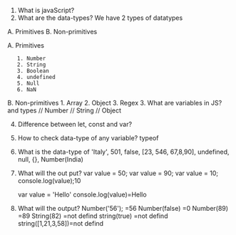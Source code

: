 1. What is javaScript?
2. What are the data-types?
  We have 2 types of datatypes
 
  A. Primitives
  B. Non-primitives
 
  A. Primitives






































       1. Number
       2. String
       3. Boolean 
       4. undefined
       5. Null
       6. NaN
 
  B. Non-primitives
       1. Array
       2. Object
       3. Regex
3. What are variables in JS? and types
   // Number
  // String
 // Object

4. Difference between let, const and var? 
5. How to check data-type of any variable? typeof 
6. What is the data-type of 'Italy', 501, false, [23, 546, 67,8,90], undefined, null, {}, Number(India)
7. What will the out put?
   var value = 50;
   var value = 90;
   var value = 10;
   console.log(value);10

   var value = 'Hello'
   console.log(value)=Hello

8. What will the output?
   Number('56');  =56
   Number(false)  =0
   Number(89)     =89
   String(82)     =not defind
   string(true)   =not defind
   string([1,21,3,58])=not defind